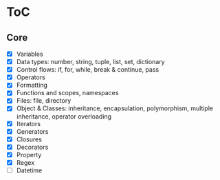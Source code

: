 # ToC

## Core

- [x] Variables
- [x] Data types: number, string, tuple, list, set, dictionary
- [x] Control flows: if, for, while, break & continue, pass
- [x] Operators
- [x] Formatting
- [x] Functions and scopes, namespaces
- [x] Files: file, directory
- [x] Object & Classes: inheritance, encapsulation, polymorphism, multiple inheritance, operator overloading
- [x] Iterators
- [x] Generators
- [x] Closures
- [x] Decorators
- [x] Property
- [x] Regex
- [ ] Datetime
